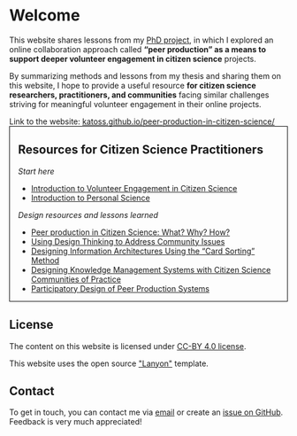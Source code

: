 <div class="message">
  <h1 id="welcome">Welcome</h1>
  <p>This website shares lessons from my <a href="About">PhD project</a>, in which I explored an online collaboration approach called <strong>“peer production” as a means to support deeper volunteer engagement in citizen science</strong> projects.</p>
  <p>By summarizing methods and lessons from my thesis and sharing them on this website, I hope to provide a useful resource <strong>for citizen science researchers, practitioners, and communities</strong> facing similar challenges striving for meaningful volunteer engagement in their online projects.</p>
</div>
Link to the website: <a href="katoss.github.io/peer-production-in-citizen-science/">katoss.github.io/peer-production-in-citizen-science/</a>
<div style="border:1px solid black;padding:0px 15px 0px 15px;display: inline-block;">
  <h2 id="resources-for-citizen-science-practitioners">Resources for Citizen Science Practitioners</h2>
  <p><em>Start here</em></p>
  <ul>
    <li><a href="{{ '/introvolunteerengagement' | absolute_url }}">Introduction to Volunteer Engagement in Citizen Science</a></li>
    <li><a href="{{ '/intropersonalscience' | absolute_url }}">Introduction to Personal Science</a></li>
  </ul>
  <p><em>Design resources and lessons learned</em></p>
  <ul>
    <li><a href="{{ '/peerproduction' | absolute_url }}">Peer production in Citizen Science: What? Why? How?</a></li>
    <li><a href="{{ '/designthinking' | absolute_url }}">Using Design Thinking to Address Community Issues</a></li>
    <li><a href="{{ '/informationarchitecture' | absolute_url }}">Designing Information Architectures Using the “Card Sorting” Method</a></li>
    <li><a href="{{ '/knowledgemanagement' | absolute_url }}">Designing Knowledge Management Systems with Citizen Science Communities of Practice</a></li>
    <li><a href="{{ '/participatorydesign' | absolute_url }}">Participatory Design of Peer Production Systems</a></li>
  </ul>
</div>
<h2 id="license">License</h2>
<p>The content on this website is licensed under <a href="LICENSE.md">CC-BY 4.0 license</a>.</p>
<p>This website uses the open source <a href="https://github.com/poole/lanyon">"Lanyon"</a> template.</p>
<h2 id="contact">Contact</h2>
<p>To get in touch, you can contact me via <a href="mailto:ka.kloppenborg@gmail.com">email</a> or create an <a href="https://github.com/katoss/peer-production-in-citizen-science/issues">issue on GitHub</a>. Feedback is very much appreciated!</p>
